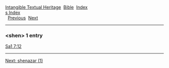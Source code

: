 [Intangible Textual Heritage](../../index)  [Bible](../index) 
[Index](index)   
[s Index](_s_)  
  [Previous](c10221)  [Next](c10223) 

------------------------------------------------------------------------

### &lt;shen&gt; 1 entry

[Sa1 7:12](../kjv/sa1007.htm#012)  

------------------------------------------------------------------------

[Next: shenazar (1)](c10223)
